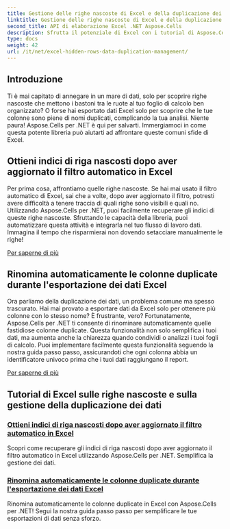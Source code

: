 ```yaml
---
title: Gestione delle righe nascoste di Excel e della duplicazione dei dati
linktitle: Gestione delle righe nascoste di Excel e della duplicazione dei dati
second_title: API di elaborazione Excel .NET Aspose.Cells
description: Sfrutta il potenziale di Excel con i tutorial di Aspose.Cells per .NET, che forniscono approfondimenti sulla gestione delle righe nascoste e sulla duplicazione dei dati senza sforzo.
type: docs
weight: 42
url: /it/net/excel-hidden-rows-data-duplication-management/
---
```

## Introduzione

Ti è mai capitato di annegare in un mare di dati, solo per scoprire righe nascoste che mettono i bastoni tra le ruote al tuo foglio di calcolo ben organizzato? O forse hai esportato dati Excel solo per scoprire che le tue colonne sono piene di nomi duplicati, complicando la tua analisi. Niente paura! Aspose.Cells per .NET è qui per salvarti. Immergiamoci in come questa potente libreria può aiutarti ad affrontare queste comuni sfide di Excel.

## Ottieni indici di riga nascosti dopo aver aggiornato il filtro automatico in Excel

Per prima cosa, affrontiamo quelle righe nascoste. Se hai mai usato il filtro automatico di Excel, sai che a volte, dopo aver aggiornato il filtro, potresti avere difficoltà a tenere traccia di quali righe sono visibili e quali no. Utilizzando Aspose.Cells per .NET, puoi facilmente recuperare gli indici di queste righe nascoste. Sfruttando le capacità della libreria, puoi automatizzare questa attività e integrarla nel tuo flusso di lavoro dati. Immagina il tempo che risparmierai non dovendo setacciare manualmente le righe! 

[Per saperne di più](./get-all-hidden-row-indices-after-refreshing-auto-filter-in-excel/)

## Rinomina automaticamente le colonne duplicate durante l'esportazione dei dati Excel

Ora parliamo della duplicazione dei dati, un problema comune ma spesso trascurato. Hai mai provato a esportare dati da Excel solo per ottenere più colonne con lo stesso nome? È frustrante, vero? Fortunatamente, Aspose.Cells per .NET ti consente di rinominare automaticamente quelle fastidiose colonne duplicate. Questa funzionalità non solo semplifica i tuoi dati, ma aumenta anche la chiarezza quando condividi o analizzi i tuoi fogli di calcolo. Puoi implementare facilmente questa funzionalità seguendo la nostra guida passo passo, assicurandoti che ogni colonna abbia un identificatore univoco prima che i tuoi dati raggiungano il report.

[Per saperne di più](./rename-duplicate-columns-automatically-while-exporting-worksheet-data-in-excel/)

## Tutorial di Excel sulle righe nascoste e sulla gestione della duplicazione dei dati
### [Ottieni indici di riga nascosti dopo aver aggiornato il filtro automatico in Excel](./get-all-hidden-row-indices-after-refreshing-auto-filter-in-excel/)
Scopri come recuperare gli indici di riga nascosti dopo aver aggiornato il filtro automatico in Excel utilizzando Aspose.Cells per .NET. Semplifica la gestione dei dati.
### [Rinomina automaticamente le colonne duplicate durante l'esportazione dei dati Excel](./rename-duplicate-columns-automatically-while-exporting-worksheet-data-in-excel/)
Rinomina automaticamente le colonne duplicate in Excel con Aspose.Cells per .NET! Segui la nostra guida passo passo per semplificare le tue esportazioni di dati senza sforzo.